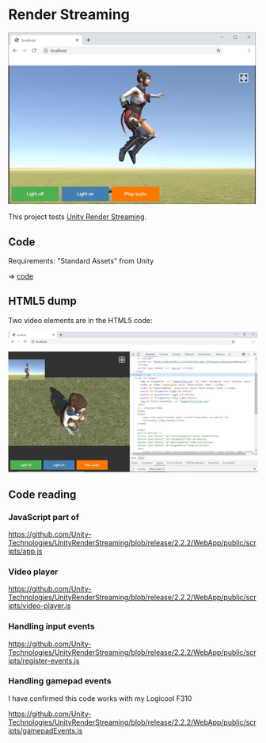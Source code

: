 # Render Streaming

<img src="/doc/render_streaming.jpg" width=500>

This project tests [Unity Render Streaming](https://docs.unity3d.com/Packages/com.unity.renderstreaming@2.0/manual/index.html).

## Code

Requirements: "Standard Assets" from Unity

=> [code](../RenderStreaming)

## HTML5 dump

Two video elements are in the HTML5 code:

<img src="/doc/render_streaming_html5.jpg" width=800>

## Code reading

### JavaScript part of <div id="player"></div>

https://github.com/Unity-Technologies/UnityRenderStreaming/blob/release/2.2.2/WebApp/public/scripts/app.js

### Video player

https://github.com/Unity-Technologies/UnityRenderStreaming/blob/release/2.2.2/WebApp/public/scripts/video-player.js

### Handling input events

https://github.com/Unity-Technologies/UnityRenderStreaming/blob/release/2.2.2/WebApp/public/scripts/register-events.js

### Handling gamepad events

I have confirmed this code works with my Logicool F310

https://github.com/Unity-Technologies/UnityRenderStreaming/blob/release/2.2.2/WebApp/public/scripts/gamepadEvents.js
